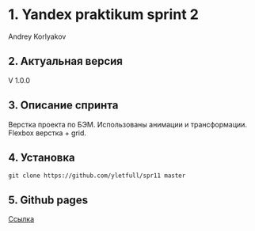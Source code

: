 # 1. Yandex praktikum sprint 2 
Andrey Korlyakov  

## 2. Актуальная версия  
V 1.0.0  

## 3. Описание спринта  
Верстка проекта по БЭМ. Использованы анимации и трансформации. Flexbox верстка + grid. 

## 4. Установка  
`git clone https://github.com/yletfull/spr11 master`

## 5. Github pages  
[Ссылка](https://yletfull.github.io/spr2/) 

